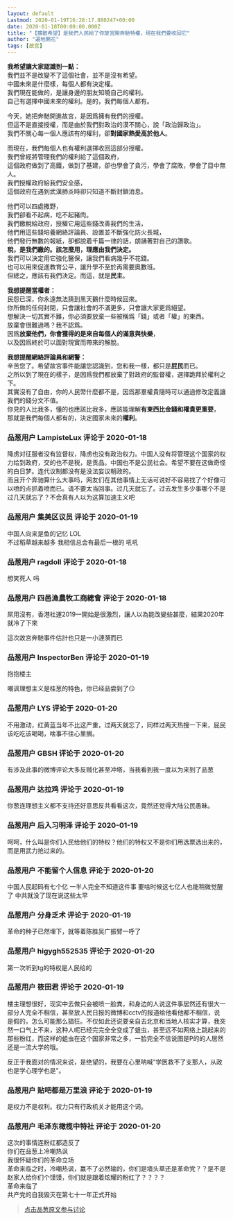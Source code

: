 ```yaml
---
layout: default
Lastmod: 2020-01-19T16:28:17.880247+00:00
date: 2020-01-18T00:00:00.000Z
title: "【擴散希望】是我們人民給了你故宮開奔馳特權，現在我們要收回它"
author: "遍地開花"
tags: [故宫]
---
```


**我希望讓大家認識到一點：**  
我們並不是改變不了這個社會，並不是沒有希望。  
中國未來是什麼樣，每個人都有決定權。  
我們現在能做的，是讓身邊的朋友知曉自己的權利。  
自己有選擇中國未來的權利。是的，我們每個人都有。  
  
今天，她把奔馳開進故宮，是因爲擁有我們的授權。  
但這不是直接授權，而是由於我們對政治的漠不關心，說「政治歸政治」。  
我們不關心每一個人應該有的權利，卻**對國家熱愛高於他人**。  
  
而現在，我們每個人也有權利選擇收回這部分授權。  
我們曾經將管理我們的權利給了這個政府，  
這個政府做到了高鐵，做到了基建，卻也學會了貪污，學會了腐敗，學會了目中無人。  
我們授權政府給我們安全感，  
這個政府在遇到武漢肺炎時卻只知道不斷封鎖消息。  
  
他們可以四處撒野，  
我們卻看不起病，吃不起豬肉。  
我們繳稅給政府，授權它用這些錢改善我們的生活，  
他們用這些錢培養網絡評論員、設置並不斷強化防火長城，  
他們發行無數的報紙，卻都說着千篇一律的話，朗誦著對自己的讚歌。  
**稅，是我們繳的。該怎麼用，理應由我們決定。**  
我們可以決定用它強化醫保，讓我們看病幾乎不花錢。  
也可以用來促進教育公平，讓升學不至於再需要奧數班。  
但總之，應該有我們決定。而這，就是**民主**。  
  
**我想提醒當權者：**  
民怨已深，你永遠無法猜到黑天鵝什麼時候回來。  
你所做的任何封閉，只會讓社會的不滿更多，只會讓大家更爲絕望。  
想解決一切其實不難，你必須要放棄一些被稱爲「錢」或者「權」的東西。  
放棄會很難過嗎？我不認爲。  
因爲**放棄他們，你會獲得的是來自每個人的滿意與快樂**，  
以及因爲終於可以面對現實而帶來的解脫。  
  
**我想提醒網絡評論員和網警：**  
辛苦您了。希望故宮事件能讓您認識到，您和我一樣，都只是**屁民**而已。  
之所以到了現在的樣子，是因爲我們都放棄了對政府的監督權，選擇跪拜於權利之下。  
其實沒有了自由，你的人民幣什麼都不是，因爲那羣權貴隨時可以通過修改定義讓我們的錢分文不值。  
你見的人比我多，懂的也應該比我多，應該能理解**有東西比金錢和權貴更重要**，  
那就是我們每個人都有的，決定國家未來的**權利**。

            
### 品葱用户 **LampisteLux** 评论于 2020-01-18
        
降虏对征服者没有监督权，降虏也没有政治权力。中国人没有将管理这个国家的权力给到政府，交的也不是税，是贡品。中国也不是公民社会。希望不要在这做奇怪的白日梦。连代议制都没有是没法妄议朝政的。  
而且开个奔驰算什么大事吗，网友们在其他事情上无话可说好不容易找了个好像可以喷的点抓着喷而已。请不要太当回事。过几天就忘了。过去发生多少事哪个不是过几天就忘了？不会真有人以为这算加速主义吧
        


            
### 品葱用户 **集美区议员** 评论于 2020-01-19
        
中国人向来是鱼的记忆 LOL   
不过稻草越来越多 我相信总会有最后一根的 吼吼
        


            
### 品葱用户 **ragdoll** 评论于 2020-01-18
        
想笑死人 吗
        


            
### 品葱用户 **四邑漁農牧工商總會** 评论于 2020-01-18
        
屌用沒有，香港社運2019一開始是很激烈，讓人以為能改變些甚麼，結果2020年就冷了下來  
  
這次故宮奔馳事件估計也只是一小漣漪而已
        


            
### 品葱用户 **InspectorBen** 评论于 2020-01-19
        
抱抱楼主  
  
嘲讽理想主义是桂葱的特色，你已经品尝到了😏
        


            
### 品葱用户 **LYS** 评论于 2020-01-20
        
不用激动，红黄蓝当年不比这严重，过两天就忘了，同样过两天热搜一下来，屁民该吃吃该喝喝，啥事不往心里搁。
        


            
### 品葱用户 **GBSH** 评论于 2020-01-20
        
有涉及此事的微博评论大多反贼化甚至冲塔，当我看到我一度以为来到了品葱
        


            
### 品葱用户 **达拉鸡** 评论于 2020-01-19
        
你葱连理想主义都不支持还好意思反共看看这次，竟然还觉得大陆公民愚昧。
        


            
### 品葱用户 **后入习明泽** 评论于 2020-01-19
        
呵呵，什么叫是你们人民给他们的特权？他们的特权又不是你们用选票选出来的，而是用武力抢过来的。
        


            
### 品葱用户 **不能留个人信息** 评论于 2020-01-20
        
中国人民起码有七个亿 一半人完全不知道这件事 要啥时候这七亿人也能稍微觉醒了 中共就没了现在说这些太早
        


            
### 品葱用户 **分身乏术** 评论于 2020-01-19
        
革命的种子已然埋下，就等着陈胜吴广振臂一呼了
        


            
### 品葱用户 **higygh552535** 评论于 2020-01-20
        
第一次听到tg的特权是人民给的
        


            
### 品葱用户 **筱田君** 评论于 2020-01-19
        
楼主理想很好，现实中去做只会被喷一脸粪，和身边的人说这件事居然还有很大一部分人完全不相信，甚至放人民日报的微博和cctv的报道给他看他都不相信，说是假的，怎么可能那么猖狂。不仅如此还说要亲自去北京和当地人核实才算，我突然一口气上不来，这种人呢已经完完全全变成了蛆虫，甚至远不如网络上跳起来的那些粉红，而这样的蛆虫在这个国家非常之多，一脸完全不信说图是P的的人居然还是一流大学的哦。  
  
反正于我面对的情况来说，是绝望的，我要在心里呐喊“学医救不了支那人，从政也是学心理学也是"。
        


            
### 品葱用户 **贴吧都是万里浪** 评论于 2020-01-19
        
是权力不是权利。权力只有行政机关才能用这个词。
        


            
### 品葱用户 **毛泽东橄榄中特社** 评论于 2020-01-20
        
这次的事情连粉红都造反了  
你们在品葱上冷嘲热讽  
我很怀疑你们的革命立场  
革命来临之时，冷嘲热讽，赢不了必然输的，你们是墙头草还是革命党？？是不是赵家人给你们个馍馍，你们就是跟着炫耀的粉红了？？？？  
革命来临了  
共产党的自我毁灭在第七十一年正式开始
        



> [点击品葱原文参与讨论](https://pincong.rocks/article/12518)

